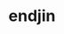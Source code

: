 ---
facebook: https://facebook.com/endjinhq
git: https://github.com/endjin
instagram: https://instagram.com/endjinhq
linkedin: https://linkedin.com/company/endjin
logohandle: endjin
sort: endjin
title: endjin
twitter: https://x.com/endjin
website: https://endjin.com/
youtube: https://youtube.com/c/endjin
---